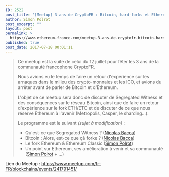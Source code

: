 ```yaml
---
ID: 2522
post_title: '[Meetup] 3 ans de CryptoFR : Bitcoin, hard-forks et Ethereum'
author: Simon Polrot
post_excerpt: ""
layout: post
permalink: >
  https://www.ethereum-france.com/meetup-3-ans-de-cryptofr-bitcoin-hard-forks-et-ethereum/
published: true
post_date: 2017-07-18 00:01:11
---
```

<blockquote>Ce meetup est la suite de celui du 12 juillet pour fêter les 3 ans de la communauté francophone CryptoFR.

Nous avions eu le temps de faire un retour d'expérience sur les arnaques dans le milieu des crypto-monnaies et les ICO, et avions du arrêter avant de parler de Bitcoin et d'Ethereum.

L'objet de ce meetup sera donc de discuter de Segregated Witness et des conséquences sur le réseau Bitcoin, ainsi que de faire un retour d'expérience sur le fork ETH/ETC et de discuter de ce que nous réserve Ethereum à l'avenir (Metropolis, Casper, le sharding...).

Le programme est le suivant&nbsp;<i>(sujet à modification)</i>&nbsp;:
<ul>
	<li>Qu'est-ce que Segregated Witness ?&nbsp;(<a href="https://bitcoin.fr/entretien-avec-nicolas-bacca/">Nicolas Bacca</a>)</li>
	<li>Bitcoin : Alors, est-ce que çà forke ? (<a href="https://bitcoin.fr/entretien-avec-nicolas-bacca/">Nicolas Bacca</a>)</li>
	<li>Le fork Ethereum &amp; Ethereum Classic (<a href="https://twitter.com/simonpolrot">Simon Polrot</a>)</li>
	<li>Un point sur Ethereum, ses amélioration à venir et sa communauté (<a href="https://twitter.com/simonpolrot">Simon Polrot</a> + ...)</li>
</ul>
</blockquote>
Lien du Meetup : <a href="https://www.meetup.com/fr-FR/blockchains/events/241791451/">https://www.meetup.com/fr-FR/blockchains/events/241791451/</a>